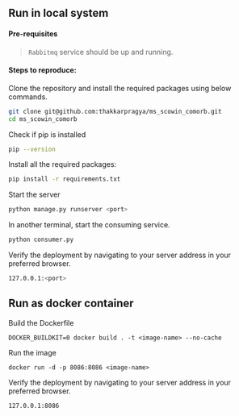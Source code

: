 ## Run in local system

#### Pre-requisites

> `Rabbitmq` service should be up and running.

#### Steps to reproduce:

Clone the repository and install the required packages using below commands.

```sh
git clone git@github.com:thakkarpragya/ms_scowin_comorb.git
cd ms_scowin_comorb
```

Check if pip is installed

```sh
pip --version
```

Install all the required packages:

```sh
pip install -r requirements.txt
```

Start the server

```sh
python manage.py runserver <port>
```

In another terminal, start the consuming service.
```sh
python consumer.py
```

Verify the deployment by navigating to your server address in your preferred browser.

```sh
127.0.0.1:<port>
```

## Run as docker container

Build the Dockerfile

```
DOCKER_BUILDKIT=0 docker build . -t <image-name> --no-cache
```

Run the image
```
docker run -d -p 8086:8086 <image-name>
```

Verify the deployment by navigating to your server address in your preferred browser.

```sh
127.0.0.1:8086
```
